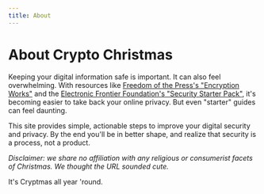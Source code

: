 ```yaml
---
title: About
---
```


# About Crypto Christmas

Keeping your digital information safe is important. It can also feel overwhelming. With resources like
[Freedom of the Press's "Encryption Works"][1] and the [Electronic Frontier Foundation's "Security Starter Pack"][2],
it's becoming easier to take back your online privacy. But even "starter" guides can feel daunting.

This site provides simple, actionable steps to improve your digital security and privacy. By the end you'll be in better
shape, and realize that security is a process, not a product.

_Disclaimer: we share no affiliation with any religious or consumerist facets of Christmas. We thought the URL
sounded cute._

It's Cryptmas all year 'round.

[1]: https://github.com/freedomofpress/encryption-works/blob/master/encryption_works.md
[2]: https://ssd.eff.org/en/playlist/want-security-starter-pack
